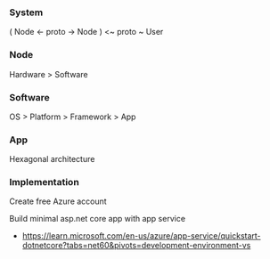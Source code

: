 ### System

( Node <- proto -> Node ) <~ proto ~ User

### Node

Hardware > Software

### Software

OS > Platform > Framework > App

### App

Hexagonal architecture

### Implementation

Create free Azure account

Build minimal asp.net core app with app service
* https://learn.microsoft.com/en-us/azure/app-service/quickstart-dotnetcore?tabs=net60&pivots=development-environment-vs
